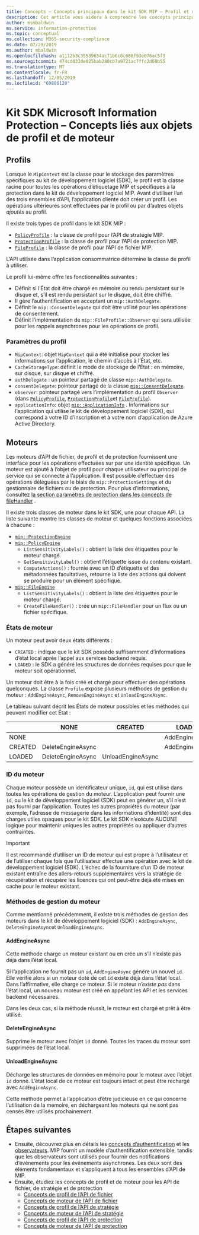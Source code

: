 ```yaml
---
title: Concepts – Concepts principaux dans le kit SDK MIP – Profil et moteur
description: Cet article vous aidera à comprendre les concepts principaux du kit SDK, appelés profil et moteur, qui sont créés pendant l’initialisation de l’application.
author: msmbaldwin
ms.service: information-protection
ms.topic: conceptual
ms.collection: M365-security-compliance
ms.date: 07/29/2019
ms.author: mbaldwin
ms.openlocfilehash: a1112b3c35539654ac71b6c8c686f93e676ac5f3
ms.sourcegitcommit: 474cd033de025bab280cb7a9721ac7ffc2d60b55
ms.translationtype: MT
ms.contentlocale: fr-FR
ms.lasthandoff: 12/05/2019
ms.locfileid: "69886120"
---
```

# <a name="microsoft-information-protection-sdk---profile-and-engine-object-concepts"></a>Kit SDK Microsoft Information Protection – Concepts liés aux objets de profil et de moteur

## <a name="profiles"></a>Profils

Lorsque le `MipContext` est la classe pour le stockage des paramètres spécifiques au kit de développement logiciel (SDK), le profil est la classe racine pour toutes les opérations d’étiquetage MIP et spécifiques à la protection dans le kit de développement logiciel MIP. Avant d’utiliser l’un des trois ensembles d’API, l’application cliente doit créer un profil. Les opérations ultérieures sont effectuées par le profil ou par d’autres objets *ajoutés* au profil.

Il existe trois types de profil dans le kit SDK MIP :

- [`PolicyProfile`](reference/class_mip_policyprofile.md) : la classe de profil pour l’API de stratégie MIP.
- [`ProtectionProfile`](reference/class_mip_protectionprofile.md) : la classe de profil pour l’API de protection MIP.
- [`FileProfile`](reference/class_mip_fileprofile.md) : la classe de profil pour l’API de fichier MIP.

L’API utilisée dans l’application consommatrice détermine la classe de profil à utiliser.

Le profil lui-même offre les fonctionnalités suivantes :

- Définit si l’État doit être chargé en mémoire ou rendu persistant sur le disque et, s’il est rendu persistant sur le disque, doit être chiffré.
- Il gère l’authentification en acceptant un `mip::AuthDelegate`.
- Définit le `mip::ConsentDelegate` qui doit être utilisé pour les opérations de consentement.
- Définit l’implémentation de `mip::FileProfile::Observer` qui sera utilisée pour les rappels asynchrones pour les opérations de profil.

### <a name="profile-settings"></a>Paramètres du profil

- `MipContext`: objet `MipContext` qui a été initialisé pour stocker les informations sur l’application, le chemin d’accès à l’État, etc.
- `CacheStorageType`: définit le mode de stockage de l’État : en mémoire, sur disque, sur disque et chiffré.
- `authDelegate` : un pointeur partagé de classe `mip::AuthDelegate`.
- `consentDelegate`: pointeur partagé de la classe [`mip::ConsentDelegate`](reference/class_mip_consentdelegate.md).
- `observer`: pointeur partagé vers l’implémentation du profil `Observer` (dans [`PolicyProfile`](reference/class_mip_policyprofile_observer.md), [`ProtectionProfile`](reference/class_mip_protectionprofile_observer.md)et [`FileProfile`](reference/class_mip_fileprofile_observer.md)).
- `applicationInfo`: objet [`mip::ApplicationInfo`](reference/mip-enums-and-structs.md#structures) . Informations sur l’application qui utilise le kit de développement logiciel (SDK), qui correspond à votre ID d’inscription et à votre nom d’application de Azure Active Directory.

## <a name="engines"></a>Moteurs

Les moteurs d’API de fichier, de profil et de protection fournissent une interface pour les opérations effectuées sur par une identité spécifique. Un moteur est ajouté à l’objet de profil pour chaque utilisateur ou principal de service qui se connecte à l’application. Il est possible d’effectuer des opérations déléguées par le biais de `mip::ProtectionSettings` et du gestionnaire de fichiers ou de protection. Pour plus d’informations, consultez [la section paramètres de protection dans les concepts de fileHandler](concept-handler-file-cpp.md) .

Il existe trois classes de moteur dans le kit SDK, une pour chaque API. La liste suivante montre les classes de moteur et quelques fonctions associées à chacune :

- [`mip::ProtectionEngine`](reference/class_mip_protectionengine.md)
- [`mip::PolicyEngine`](reference/class_mip_policyengine.md)
  - `ListSensitivityLabels()` : obtient la liste des étiquettes pour le moteur chargé.
  - `GetSensitivityLabel()` : obtient l’étiquette issue du contenu existant.
  - `ComputeActions()` : fournie avec un ID d’étiquette et des métadonnées facultatives, retourne la liste des actions qui doivent se produire pour un élément spécifique.
- [`mip::FileEngine`](reference/class_mip_fileengine.md)
  - `ListSensitivityLabels()` : obtient la liste des étiquettes pour le moteur chargé.
  - `CreateFileHandler()` : crée un `mip::FileHandler` pour un flux ou un fichier spécifique.

### <a name="engine-states"></a>États de moteur

Un moteur peut avoir deux états différents :

- `CREATED` : indique que le kit SDK possède suffisamment d’informations d’état local après l’appel aux services backend requis.
- `LOADED` : le SDK a généré les structures de données requises pour que le moteur soit opérationnel.

Un moteur doit être à la fois créé et chargé pour effectuer des opérations quelconques. La classe `Profile` expose plusieurs méthodes de gestion du moteur : `AddEngineAsync`, `RemoveEngineAsync` et `UnloadEngineAsync`.

Le tableau suivant décrit les États de moteur possibles et les méthodes qui peuvent modifier cet État :

|         | NONE              | CREATED           | LOADED         |
|---------|-------------------|-------------------|----------------|
| NONE    |                   |                   | AddEngineAsync |
| CREATED | DeleteEngineAsync |                   | AddEngineAsync |
| LOADED  | DeleteEngineAsync | UnloadEngineAsync |                |

### <a name="engine-id"></a>ID du moteur

Chaque moteur possède un identificateur unique, `id`, qui est utilisé dans toutes les opérations de gestion du moteur. L’application peut fournir une `id`, ou le kit de développement logiciel (SDK) peut en générer un, s’il n’est pas fourni par l’application. Toutes les autres propriétés du moteur (par exemple, l’adresse de messagerie dans les informations d’identité) sont des charges utiles opaques pour le kit SDK. Le kit SDK n’exécute AUCUNE logique pour maintenir uniques les autres propriétés ou appliquer d’autres contraintes.

> [!IMPORTANT]
> Il est recommandé d’utiliser un ID de moteur qui est propre à l’utilisateur et de l’utiliser chaque fois que l’utilisateur effectue une opération avec le kit de développement logiciel (SDK). L’échec de la fourniture d’un ID de moteur existant entraîne des allers-retours supplémentaires vers la stratégie de récupération et récupère les licences qui ont peut-être déjà été mises en cache pour le moteur existant.

### <a name="engine-management-methods"></a>Méthodes de gestion du moteur

Comme mentionné précédemment, il existe trois méthodes de gestion des moteurs dans le kit de développement logiciel (SDK) : `AddEngineAsync`, `DeleteEngineAsync`et `UnloadEngineAsync`.

#### <a name="addengineasync"></a>AddEngineAsync

Cette méthode charge un moteur existant ou en crée un s’il n’existe pas déjà dans l’état local.

Si l’application ne fournit pas un `id`, `AddEngineAsync` génère un nouvel `id`. Elle vérifie alors si un moteur doté de cet `id` existe déjà dans l’état local. Dans l’affirmative, elle charge ce moteur. Si le moteur *n’existe pas* dans l’état local, un nouveau moteur est créé en appelant les API et les services backend nécessaires.

Dans les deux cas, si la méthode réussit, le moteur est chargé et prêt à être utilisé.

#### <a name="deleteengineasync"></a>DeleteEngineAsync

Supprime le moteur avec l’objet `id` donné. Toutes les traces du moteur sont supprimées de l’état local.

#### <a name="unloadengineasync"></a>UnloadEngineAsync

Décharge les structures de données en mémoire pour le moteur avec l’objet `id` donné. L’état local de ce moteur est toujours intact et peut être rechargé avec `AddEngineAsync`.

Cette méthode permet à l’application d’être judicieuse en ce qui concerne l’utilisation de la mémoire, en déchargeant les moteurs qui ne sont pas censés être utilisés prochainement.

## <a name="next-steps"></a>Étapes suivantes

- Ensuite, découvrez plus en détails les [concepts d’authentification](concept-authentication-cpp.md) et les [observateurs](concept-async-observers.md). MIP fournit un modèle d’authentification extensible, tandis que les observateurs sont utilisés pour fournir des notifications d’événements pour les événements asynchrones. Les deux sont des éléments fondamentaux et s’appliquent à tous les ensembles d’API de MIP.
- Ensuite, étudiez les concepts de profil et de moteur pour les API de fichier, de stratégie et de protection
  - [Concepts de profil de l’API de fichier](concept-profile-engine-file-profile-cpp.md)
  - [Concepts de moteur de l’API de fichier](concept-profile-engine-file-engine-cpp.md)
  - [Concepts de profil de l’API de stratégie](concept-profile-engine-file-profile-cpp.md)
  - [Concepts de moteur de l’API de stratégie](concept-profile-engine-file-engine-cpp.md)
  - [Concepts de profil de l’API de protection](concept-profile-engine-file-profile-cpp.md)
  - [Concepts de moteur de l’API de protection](concept-profile-engine-file-engine-cpp.md)  

